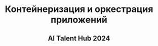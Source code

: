 # <center> Контейнеризация и оркестрация приложений </center>
## <center> AI Talent Hub 2024 </center>